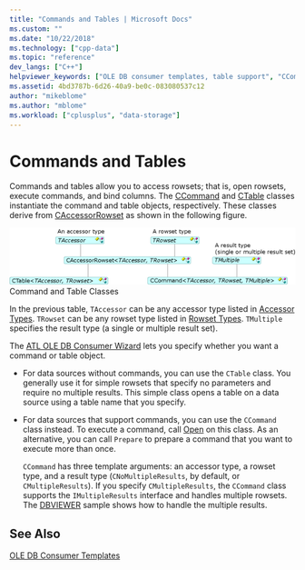 ```yaml
---
title: "Commands and Tables | Microsoft Docs"
ms.custom: ""
ms.date: "10/22/2018"
ms.technology: ["cpp-data"]
ms.topic: "reference"
dev_langs: ["C++"]
helpviewer_keywords: ["OLE DB consumer templates, table support", "CCommand class, OLE DB consumer templates", "commands [C++], OLE DB Consumer Templates", "CTable class", "CAccessorRowset class, command and table classes", "rowsets, accessing", "tables [C++], OLE DB Consumer Templates", "OLE DB consumer templates, command support"]
ms.assetid: 4bd3787b-6d26-40a9-be0c-083080537c12
author: "mikeblome"
ms.author: "mblome"
ms.workload: ["cplusplus", "data-storage"]
---
```

# Commands and Tables

Commands and tables allow you to access rowsets; that is, open rowsets, execute commands, and bind columns. The [CCommand](../../data/oledb/ccommand-class.md) and [CTable](../../data/oledb/ctable-class.md) classes instantiate the command and table objects, respectively. These classes derive from [CAccessorRowset](../../data/oledb/caccessorrowset-class.md) as shown in the following figure.

![CCommand and CTable](../../data/oledb/media/vccommandstables.gif "vccommandstables")<br/>
Command and Table Classes

In the previous table, `TAccessor` can be any accessor type listed in [Accessor Types](../../data/oledb/accessors-and-rowsets.md). `TRowset` can be any rowset type listed in [Rowset Types](../../data/oledb/accessors-and-rowsets.md). `TMultiple` specifies the result type (a single or multiple result set).

The [ATL OLE DB Consumer Wizard](../../atl/reference/atl-ole-db-consumer-wizard.md) lets you specify whether you want a command or table object.

- For data sources without commands, you can use the `CTable` class. You generally use it for simple rowsets that specify no parameters and require no multiple results. This simple class opens a table on a data source using a table name that you specify.

- For data sources that support commands, you can use the `CCommand` class instead. To execute a command, call [Open](../../data/oledb/ccommand-open.md) on this class. As an alternative, you can call `Prepare` to prepare a command that you want to execute more than once.

   `CCommand` has three template arguments: an accessor type, a rowset type, and a result type (`CNoMultipleResults`, by default, or `CMultipleResults`). If you specify `CMultipleResults`, the `CCommand` class supports the `IMultipleResults` interface and handles multiple rowsets. The [DBVIEWER](https://github.com/Microsoft/VCSamples) sample shows how to handle the multiple results.

## See Also

[OLE DB Consumer Templates](../../data/oledb/ole-db-consumer-templates-cpp.md)